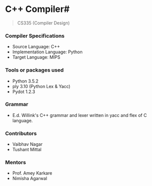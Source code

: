 # C++ Compiler#
> CS335 (Compiler Design)

### Compiler Specifications ###
* Source Language: C++
* Implementation Language: Python
* Target Language: MIPS

### Tools or packages used ###
* Python 3.5.2
* ply 3.10 (Python Lex & Yacc)
* Pydot 1.2.3

### Grammar ###
* E.d. Willink's C++ grammar and lexer written in yacc and flex of C language.

### Contributors ###
* Vaibhav Nagar
* Tushant Mittal

### Mentors ###
* Prof. Amey Karkare
* Nimisha Agarwal
